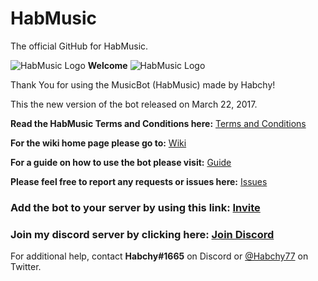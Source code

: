 # HabMusic
The official GitHub for HabMusic.

![HabMusic Logo](https://i.imgur.com/B4CrHdG.png) **Welcome** ![HabMusic Logo](https://i.imgur.com/B4CrHdG.png)

Thank You for using the MusicBot (HabMusic) made by Habchy!

This the new version of the bot released on March 22, 2017.

**Read the HabMusic Terms and Conditions here:** [Terms and Conditions](https://goo.gl/4q5hjk)

**For the wiki home page please go to:** [Wiki](https://github.com/Habchy/HabMusic/wiki)

**For a guide on how to use the bot please visit:** [Guide](https://github.com/Habchy/HabMusic/wiki/Guide)

**Please feel free to report any requests or issues here:** [Issues](https://github.com/Habchy/HabMusic/issues)

### Add the bot to your server by using this link: [Invite](https://discordapp.com/oauth2/authorize?client_id=294242685831872512&scope=bot&permissions=2146958463)

### Join my discord server by clicking here: [Join Discord](https://discord.me/habchy)

For additional help, contact **Habchy#1665** on Discord or [@Habchy77](https://twitter.com/habchy77) on Twitter.


<script type="text/javascript" src="//cdn.jsdelivr.net/discord-widget/latest/discord-widget.min.js"></script>
<script type="text/javascript">
discordWidget.init({
  serverId: '165619758820098050',
  title: 'Habchy Discord Server',
  join: true,
  alphabetical: false,
  theme: 'light',
  hideChannels: ['Channel Name 1', 'Channel Name 2'],
  showAllUsers: true,
  allUsersDefaultState: true,
  showNick: false
});
discordWidget.render();
</script>
